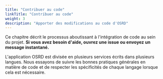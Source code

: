 ```yaml
---
title: "Contribuer au code"
linkTitle: "Contribuer au code"
weight: 3
description: "Apporter des modifications au code d'OSRD"
---
```


Ce chapitre décrit le processus aboutissant à l'intégration de code au sein du projet. **Si vous avez besoin d'aide, ouvrez une issue ou envoyez un message instantané.**

L'application OSRD est divisée en plusieurs services écrits dans plusieurs langues. Nous essayons de suivre les bonnes pratiques générales en matière de code et de respecter les spécificités de chaque langage lorsque cela est nécessaire.
